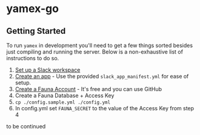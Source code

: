 # yamex-go

## Getting Started

To run `yamex` in development you'll need to get a few things sorted besides just compiling and running the server. 
Below is a non-exhaustive list of instructions to do so.

1. [Set up a Slack workspace](https://slack.com/intl/en-ca/help/articles/206845317-Create-a-Slack-workspace)
2. [Create an app](https://slack.com/intl/en-ca/help/articles/115005265703-Create-a-bot-for-your-workspace) - Use the provided `slack_app_manifest.yml` for ease of setup.
3. [Create a Fauna Account](https://dashboard.fauna.com/accounts/register) - It's free and you can use GitHub 
4. Create a Fauna Database + Access Key
5. `cp ./config.sample.yml ./config.yml`
6. In config.yml set `FAUNA_SECRET` to the value of the Access Key from step 4


to be continued
